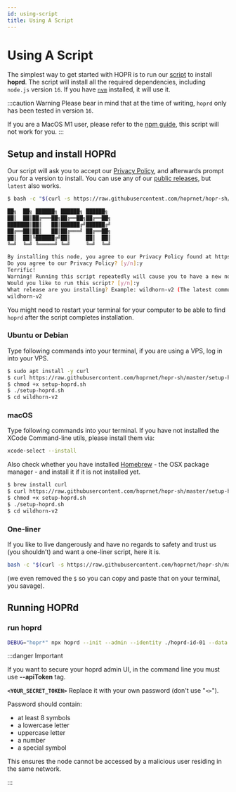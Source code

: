 ```yaml
---
id: using-script
title: Using A Script
---
```


# Using A Script

The simplest way to get started with HOPR is to run our [script](https://github.com/hoprnet/hopr-sh) to install **hoprd**. The script will install all the required dependencies, including `node.js` version `16`. If you have [`nvm`](https://github.com/nvm-sh/nvm) installed, it will use it.

:::caution Warning
Please bear in mind that at the time of writing, `hoprd` only has been tested in version `16`.

If you are a MacOS M1 user, please refer to the [npm guide](using-npm), this script will not work for you.
:::

## Setup and install HOPRd

Our script will ask you to accept our [Privacy Policy](https://hoprnet.org/privacy-policy), and afterwards prompt you for a version to install. You can use any of our [public releases](https://www.npmjs.com/package/@hoprnet/hoprd), but `latest` also works.

```bash
$ bash -c "$(curl -s https://raw.githubusercontent.com/hoprnet/hopr-sh/master/setup-hoprd.sh)"

██╗  ██╗ ██████╗ ██████╗ ██████╗
██║  ██║██╔═══██╗██╔══██╗██╔══██╗
███████║██║   ██║██████╔╝██████╔╝
██╔══██║██║   ██║██╔═══╝ ██╔══██╗
██║  ██║╚██████╔╝██║     ██║  ██║
╚═╝  ╚═╝ ╚═════╝ ╚═╝     ╚═╝  ╚═╝

By installing this node, you agree to our Privacy Policy found at https://hoprnet.org/privacy-policy
Do you agree to our Privacy Policy? [y/n]:y
Terrific!
Warning! Running this script repeatedly will cause you to have a new node address each time.
Would you like to run this script? [y/n]:y
What release are you installing? Example: wildhorn-v2 (The latest community release version you will find on the docs page)
wildhorn-v2
```

You might need to restart your terminal for your computer to be able to find `hoprd` after the script completes installation.

### Ubuntu or Debian

Type following commands into your terminal, if you are using a VPS, log in into your VPS.

```bash
$ sudo apt install -y curl
$ curl https://raw.githubusercontent.com/hoprnet/hopr-sh/master/setup-hoprd.sh --output setup-hoprd.sh
$ chmod +x setup-hoprd.sh
$ ./setup-hoprd.sh
$ cd wildhorn-v2
```

### macOS

Type following commands into your terminal. If you have not installed the XCode Command-line utils, please install them via:

```bash
xcode-select --install
```

Also check whether you have installed [Homebrew](https://brew.sh/) - the OSX package manager - and install it if it is not installed yet.

```bash
$ brew install curl
$ curl https://raw.githubusercontent.com/hoprnet/hopr-sh/master/setup-hoprd-macos.sh --output setup-hoprd.sh
$ chmod +x setup-hoprd.sh
$ ./setup-hoprd.sh
$ cd wildhorn-v2
```

### One-liner

If you like to live dangerously and have no regards to safety and trust us (you shouldn’t) and want a one-liner script, here it is.

```bash
bash -c "$(curl -s https://raw.githubusercontent.com/hoprnet/hopr-sh/master/setup-hoprd.sh)"
```

(we even removed the `$` so you can copy and paste that on your terminal, you savage).

## Running HOPRd

### run hoprd

```bash
DEBUG="hopr*" npx hoprd --init --admin --identity ./hoprd-id-01 --data ./hoprd-db-01 --password='hopr-01' --apiToken='<YOUR_SECRET_TOKEN>'
```

:::danger Important

If you want to secure your hoprd admin UI, in the command line you must use **--apiToken** tag.

**```<YOUR_SECRET_TOKEN>```**  Replace it with your own password (don't use  "`<>`").

Password should contain:

- at least 8 symbols
- a lowercase letter
- uppercase letter
- a number
- a special symbol

This ensures the node cannot be accessed by a malicious user residing in the same network.

:::
